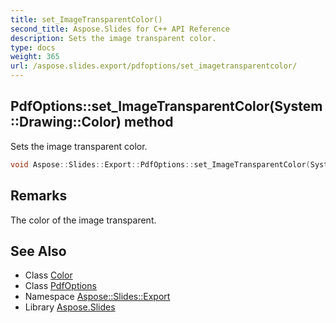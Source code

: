 ```yaml
---
title: set_ImageTransparentColor()
second_title: Aspose.Slides for C++ API Reference
description: Sets the image transparent color.
type: docs
weight: 365
url: /aspose.slides.export/pdfoptions/set_imagetransparentcolor/
---
```

## PdfOptions::set_ImageTransparentColor(System::Drawing::Color) method


Sets the image transparent color.

```cpp
void Aspose::Slides::Export::PdfOptions::set_ImageTransparentColor(System::Drawing::Color value) override
```

## Remarks


The color of the image transparent. 
## See Also

* Class [Color](../../../system.drawing/color/)
* Class [PdfOptions](../)
* Namespace [Aspose::Slides::Export](../../)
* Library [Aspose.Slides](../../../)